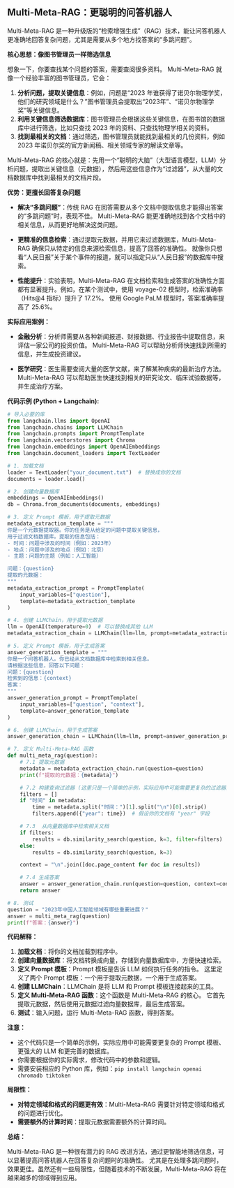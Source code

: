 ## Multi-Meta-RAG：更聪明的问答机器人

Multi-Meta-RAG 是一种升级版的“检索增强生成”（RAG）技术，能让问答机器人更准确地回答复杂问题，尤其是需要从多个地方找答案的“多跳问题”。

**核心思想：像图书管理员一样筛选信息**

想象一下，你要查找某个问题的答案，需要查阅很多资料。 Multi-Meta-RAG 就像一个经验丰富的图书管理员，它会：

1.  **分析问题，提取关键信息**：例如，问题是“2023 年谁获得了诺贝尔物理学奖，他们的研究领域是什么？”图书管理员会提取出“2023年”、“诺贝尔物理学奖”等关键信息。
2.  **利用关键信息筛选数据库**：图书管理员会根据这些关键信息，在图书馆的数据库中进行筛选，比如只查找 2023 年的资料、只查找物理学相关的资料。
3.  **找到最相关的文档**：通过筛选，图书管理员就能找到最相关的几份资料，例如 2023 年诺贝尔奖的官方新闻稿、相关领域专家的解读文章等。

Multi-Meta-RAG 的核心就是：先用一个“聪明的大脑”（大型语言模型，LLM）分析问题，提取出关键信息（元数据），然后用这些信息作为“过滤器”，从大量的文档数据库中找到最相关的文档片段。

**优势：更擅长回答复杂问题**

*   **解决“多跳问题”**：传统 RAG 在回答需要从多个文档中提取信息才能得出答案的“多跳问题”时，表现不佳。 Multi-Meta-RAG 能更准确地找到各个文档中的相关信息，从而更好地解决这类问题。

*   **更精准的信息检索**：通过提取元数据，并用它来过滤数据库，Multi-Meta-RAG 确保只从特定的信息来源检索信息，提高了回答的准确性。 就像你只想看“人民日报”关于某个事件的报道，就可以指定只从“人民日报”的数据库中搜索。

*   **性能提升**：实验表明，Multi-Meta-RAG 在文档检索和生成答案的准确性方面都有显著提升。例如，在某个测试中，使用 voyage-02 模型时，检索准确率（Hits@4 指标）提升了 17.2%。 使用 Google PaLM 模型时，答案准确率提高了 25.6%。

**实际应用案例：**

*   **金融分析**：分析师需要从各种新闻报道、财报数据、行业报告中提取信息，来评估一家公司的投资价值。 Multi-Meta-RAG 可以帮助分析师快速找到所需的信息，并生成投资建议。

*   **医学研究**：医生需要查阅大量的医学文献，来了解某种疾病的最新治疗方法。 Multi-Meta-RAG 可以帮助医生快速找到相关的研究论文、临床试验数据等，并生成治疗方案。

**代码示例 (Python + Langchain):**

```python
# 导入必要的库
from langchain.llms import OpenAI
from langchain.chains import LLMChain
from langchain.prompts import PromptTemplate
from langchain.vectorstores import Chroma
from langchain.embeddings import OpenAIEmbeddings
from langchain.document_loaders import TextLoader

# 1. 加载文档
loader = TextLoader("your_document.txt")  # 替换成你的文档
documents = loader.load()

# 2. 创建向量数据库
embeddings = OpenAIEmbeddings()
db = Chroma.from_documents(documents, embeddings)

# 3. 定义 Prompt 模板，用于提取元数据
metadata_extraction_template = """
你是一个元数据提取器。你的任务是从给定的问题中提取关键信息，
用于过滤文档数据库。提取的信息包括：
- 时间：问题中涉及的时间（例如：2023年）
- 地点：问题中涉及的地点（例如：北京）
- 主题：问题的主题（例如：人工智能）

问题：{question}
提取的元数据：
"""
metadata_extraction_prompt = PromptTemplate(
    input_variables=["question"],
    template=metadata_extraction_template
)

# 4. 创建 LLMChain，用于提取元数据
llm = OpenAI(temperature=0)  # 可以替换成其他 LLM
metadata_extraction_chain = LLMChain(llm=llm, prompt=metadata_extraction_prompt)

# 5. 定义 Prompt 模板，用于生成答案
answer_generation_template = """
你是一个问答机器人。你已经从文档数据库中检索到相关信息。
请根据这些信息，回答以下问题：
问题：{question}
检索到的信息：{context}
答案：
"""
answer_generation_prompt = PromptTemplate(
    input_variables=["question", "context"],
    template=answer_generation_template
)

# 6. 创建 LLMChain，用于生成答案
answer_generation_chain = LLMChain(llm=llm, prompt=answer_generation_prompt)

# 7. 定义 Multi-Meta-RAG 函数
def multi_meta_rag(question):
    # 7.1 提取元数据
    metadata = metadata_extraction_chain.run(question=question)
    print(f"提取的元数据：{metadata}")

    # 7.2 构建查询过滤器 (这里只是一个简单的示例，实际应用中可能需要更复杂的过滤器)
    filters = []
    if "时间" in metadata:
        time = metadata.split("时间：")[1].split("\n")[0].strip()
        filters.append({"year": time})  # 假设你的文档有 "year" 字段

    # 7.3  从向量数据库中检索相关文档
    if filters:
        results = db.similarity_search(question, k=3, filter=filters)
    else:
        results = db.similarity_search(question, k=3)

    context = "\n".join([doc.page_content for doc in results])

    # 7.4 生成答案
    answer = answer_generation_chain.run(question=question, context=context)
    return answer

# 8. 测试
question = "2023年中国人工智能领域有哪些重要进展？"
answer = multi_meta_rag(question)
print(f"答案：{answer}")
```

**代码解释：**

1.  **加载文档**：将你的文档加载到程序中。
2.  **创建向量数据库**：将文档转换成向量，存储到向量数据库中，方便快速检索。
3.  **定义 Prompt 模板**：Prompt 模板是告诉 LLM 如何执行任务的指令。  这里定义了两个 Prompt 模板：一个用于提取元数据，一个用于生成答案。
4.  **创建 LLMChain**：LLMChain 是将 LLM 和 Prompt 模板连接起来的工具。
5.  **定义 Multi-Meta-RAG 函数**：这个函数是 Multi-Meta-RAG 的核心。  它首先提取元数据，然后使用元数据过滤向量数据库，最后生成答案。
6.  **测试**：输入问题，运行 Multi-Meta-RAG 函数，得到答案。

**注意：**

*   这个代码只是一个简单的示例，实际应用中可能需要更复杂的 Prompt 模板、更强大的 LLM 和更完善的数据库。
*   你需要根据你的实际需求，修改代码中的参数和逻辑。
*   需要安装相应的 Python 库，例如：`pip install langchain openai chromadb tiktoken`

**局限性：**

*   **对特定领域和格式的问题更有效**：Multi-Meta-RAG 需要针对特定领域和格式的问题进行优化。
*   **需要额外的计算时间**：提取元数据需要额外的计算时间。

**总结：**

Multi-Meta-RAG 是一种很有潜力的 RAG 改进方法，通过更智能地筛选信息，可以显著提高问答机器人在回答复杂问题时的准确性。 尤其是在处理多跳问题时，效果更佳。虽然还有一些局限性，但随着技术的不断发展，Multi-Meta-RAG 将在越来越多的领域得到应用。
